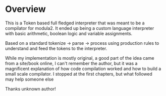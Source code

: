 # Overview

This is a Token based full fledged interpreter that was meant to be a compilator for modula2. It ended up being a custom language interpreter with basic arithmetic, boolean logic and variable assignments.

Based on a standard tokenize -> parse -> process using production rules to understand and feed the tokens to the interpreter.

While my implementation is mostly original, a good part of the idea came from a site/book online, I can't remember the author, but it was a magnificent explanation of how code compilation worked and how to build a small scale compilator. I stopped at the first chapters, but what followed may help someone else

Thanks unknown author!
